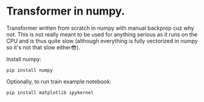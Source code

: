 # Transformer in numpy.

Transformer written from scratch in numpy with manual backprop cuz why not.
This is not really meant to be used for anything serious as it runs on the CPU and is thus quite slow (although everything is fully vectorized in numpy so it's not that slow either😎).

Install numpy:

`pip install numpy`

Optionally, to run train example notebook:

`pip install matplotlib ipykernel`